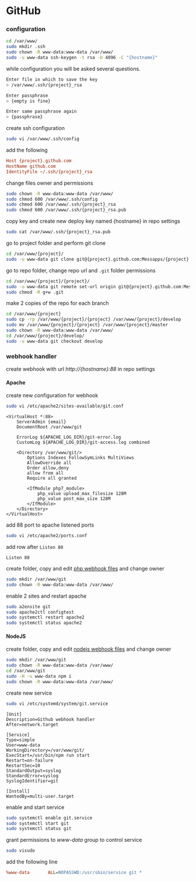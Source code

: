 # GitHub

### configuration

```bash
cd /var/www/
sudo mkdir .ssh
sudo chown -R www-data:www-data /var/www/
sudo -u www-data ssh-keygen -t rsa -b 4096 -C "{hostname}"
```

while configuration you will be asked several questions.
```bash
Enter file in which to save the key
> /var/www/.ssh/{project}_rsa

Enter passphrase
> {empty is fine}

Enter same passphrase again
> {passphrase}
```

create ssh configuration
```bash
sudo vi /var/www/.ssh/config
```

add the following
```ini
Host {project}.github.com
HostName github.com
IdentityFile ~/.ssh/{project}_rsa
```

change files owner and permissions
```bash
sudo chown -R www-data:www-data /var/www/
sudo chmod 600 /var/www/.ssh/config
sudo chmod 600 /var/www/.ssh/{project}_rsa
sudo chmod 600 /var/www/.ssh/{project}_rsa.pub
```

copy key and create new deploy key named {hostname} in repo settings
```bash
sudo cat /var/www/.ssh/{project}_rsa.pub
```

go to project folder and perform git clone
```bash
cd /var/www/{project}/
sudo -u www-data git clone git@{project}.github.com:Messapps/{project}.git
```

go to repo folder, change repo url and `.git` folder permissions
```bash
cd /var/www/{project}/{project}/
sudo -u www-data git remote set-url origin git@{project}.github.com:Messapps/{project}.git
sudo chmod -R g+w .git
```

make 2 copies of the repo for each branch
```bash
cd /var/www/{project}
sudo cp -rp /var/www/{project}/{project} /var/www/{project}/develop
sudo mv /var/www/{project}/{project} /var/www/{project}/master
sudo chown -R www-data:www-data /var/www/
cd /var/www/{project}/develop/
sudo -u www-data git checkout develop
```

### webhook handler

create webhook with url *http://{hostname}:88* in repo settings

#### Apache

create new configuration for webhook
```bash
sudo vi /etc/apache2/sites-available/git.conf
```

```apacheconfig
<VirtualHost *:88>
	ServerAdmin {email}
	DocumentRoot /var/www/git

	ErrorLog ${APACHE_LOG_DIR}/git-error.log
	CustomLog ${APACHE_LOG_DIR}/git-access.log combined

    <Directory /var/www/git/>
        Options Indexes FollowSymLinks MultiViews
        AllowOverride all
        Order allow,deny
        allow from all
        Require all granted

        <IfModule php7_module>
            php_value upload_max_filesize 128M
            php_value post_max_size 128M
        </IfModule>
    </Directory>
</VirtualHost>
```

add 88 port to apache listened ports
```bash
sudo vi /etc/apache2/ports.conf
```

add row after `Listen 80`
```apacheconfig
Listen 88
```

create folder, copy and edit [php webhook files](/boilerplates/github/php) and change owner
```bash
sudo mkdir /var/www/git
sudo chown -R www-data:www-data /var/www/
```

enable 2 sites and restart apache
```bash
sudo a2ensite git
sudo apache2ctl configtest
sudo systemctl restart apache2
sudo systemctl status apache2
```


#### NodeJS

create folder, copy and edit [nodejs webhook files](/boilerplates/github/nodejs) and change owner
```bash
sudo mkdir /var/www/git
sudo chown -R www-data:www-data /var/www/
cd /var/www/git
sudo -H -u www-data npm i
sudo chown -R www-data:www-data /var/www/
```

create new service
```bash
sudo vi /etc/systemd/system/git.service
```

```dotenv
[Unit]
Description=Github webhook handler
After=network.target

[Service]
Type=simple
User=www-data
WorkingDirectory=/var/www/git/
ExecStart=/usr/bin/npm run start
Restart=on-failure
RestartSec=10
StandardOutput=syslog
StandardError=syslog
SyslogIdentifier=git

[Install]
WantedBy=multi-user.target
```

enable and start service
```bash
sudo systemctl enable git.service
sudo systemctl start git
sudo systemctl status git
```

grant permissions to *www-data* group to control service
```bash
sudo visudo
```

add the following line
```ini
%www-data       ALL=NOPASSWD:/usr/sbin/service git *  
```